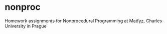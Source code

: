 # nonproc
Homework assignments for Nonprocedural Programming at Matfyz, Charles University in Prague
